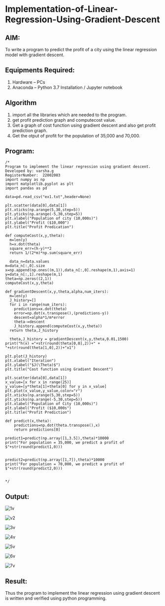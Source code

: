 # Implementation-of-Linear-Regression-Using-Gradient-Descent

## AIM:
To write a program to predict the profit of a city using the linear regression model with gradient descent.

## Equipments Required:
1. Hardware – PCs
2. Anaconda – Python 3.7 Installation / Jupyter notebook

## Algorithm
1. import all the libraries which are needed to the program.
2. get profit prediction graph and computecost value.
3. Get a graph of cost function using gradient descent and also get profit prediction graph.
4. Get the otput of profit for the population of 35,000 and 70,000.
## Program:
```
/*
Program to implement the linear regression using gradient descent.
Developed by: varsha.g
RegisterNumber:  22002003
import numpy as np
import matplotlib.pyplot as plt
import pandas as pd

data=pd.read_csv("ex1.txt",header=None)

plt.scatter(data[0],data[1])
plt.xticks(np.arange(5,30,step=5))
plt.yticks(np.arange(-5,30,step=5))
plt.xlabel("Population of city (10,000s)")
plt.ylabel("Profit ($10,000")
plt.title("Profit Predication")

def computeCost(x,y,theta):
  m=len(y)
  h=x.dot(theta)
  square_err=(h-y)**2
  return 1/(2*m)*np.sum(square_err)
  
  data_n=data.values
m=data_n[:,0].size
x=np.append(np.ones((m,1)),data_n[:,0].reshape(m,1),axis=1)
y=data_n[:,1].reshape(m,1)
theta=np.zeros((2,1))
computeCost(x,y,theta)

def gradientDescent(x,y,theta,alpha,num_iters):
  m=len(y)
  J_history=[]
  for i in range(num_iters):
    predictions=x.dot(theta)
    error=np.dot(x.transpose(),(predictions-y))
    descent=alpha*1/m*error
    theta-=descent
    J_history.append(computeCost(x,y,theta))
  return theta,J_history
  
  theta,J_history = gradientDescent(x,y,theta,0.01,1500)
print("h(x) ="+str(round(theta[0,0],2))+" + "+str(round(theta[1,0],2))+"x1")

plt.plot(J_history)
plt.xlabel("Iteration")
plt.ylabel("$J(\Theta)$")
plt.title("Cost function using Gradient Descent")

plt.scatter(data[0],data[1])
x_value=[x for x in range(25)]
y_value=[y*theta[1]+theta[0] for y in x_value]
plt.plot(x_value,y_value,color="r")
plt.xticks(np.arange(5,30,step=5))
plt.yticks(np.arange(-5,30,step=5))
plt.xlabel("Population of City (10,000s)")
plt.ylabel("Profit ($10,000s")
plt.title("Profit Prediction")

def predict(x,theta):
    predictions=np.dot(theta.transpose(),x)
    return predictions[0]
    
predict1=predict(np.array([1,3.5]),theta)*10000
print("For population = 35,000, we predict a profit of $"+str(round(predict1,0)))


predict2=predict(np.array([1,7]),theta)*10000
print("For population = 70,000, we predict a profit of $"+str(round(predict2,0)))


*/
```

## Output:
![1v](https://user-images.githubusercontent.com/119288183/229331834-8e32bad6-bd6d-4609-961d-3c1e558f49a2.png)


![v2](https://user-images.githubusercontent.com/119288183/229331852-05d9c25b-8c33-4867-bca7-4a0ec6eaeb4d.png)


![3v](https://user-images.githubusercontent.com/119288183/229331861-61de58db-6a82-44a5-bcc4-ebb229277edf.png)


![4v](https://user-images.githubusercontent.com/119288183/229331870-b0b6431a-6a81-405e-8b9d-e51034138aae.png)


![5v](https://user-images.githubusercontent.com/119288183/229331879-6ac35049-de53-4d71-84bb-c48a1a1d206c.png)


![6v](https://user-images.githubusercontent.com/119288183/229331904-f024ec0e-ec5c-4311-b065-2d697700b7c8.png)


![7v](https://user-images.githubusercontent.com/119288183/229331917-c771a0b0-287a-427e-8ecf-bcb95677e460.png)



## Result:
Thus the program to implement the linear regression using gradient descent is written and verified using python programming.
